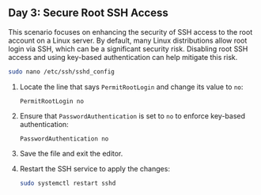 ## Day 3: Secure Root SSH Access

This scenario focuses on enhancing the security of SSH access to the root account on a Linux server. By default, many Linux distributions allow root login via SSH, which can be a significant security risk. Disabling root SSH access and using key-based authentication can help mitigate this risk.

```bash
sudo nano /etc/ssh/sshd_config
```
1. Locate the line that says `PermitRootLogin` and change its value to `no`:
   ```
   PermitRootLogin no
   ```
2. Ensure that `PasswordAuthentication` is set to `no` to enforce key-based authentication:
   ```
   PasswordAuthentication no
   ```
3. Save the file and exit the editor.

4. Restart the SSH service to apply the changes:
   ```bash
   sudo systemctl restart sshd
   ```

